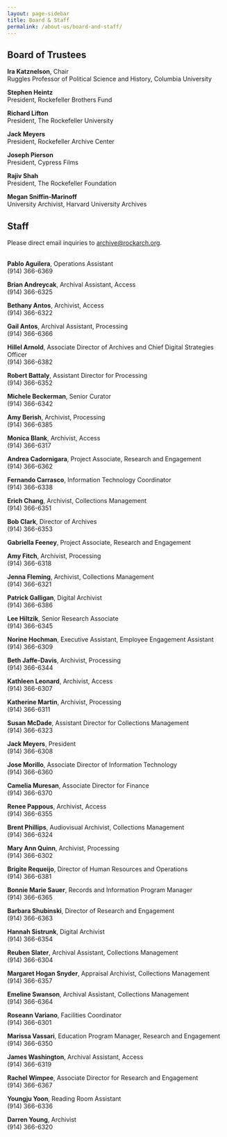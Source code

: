 ```yaml
---
layout: page-sidebar
title: Board & Staff
permalink: /about-us/board-and-staff/
---
```


## Board of Trustees

**Ira Katznelson**, Chair  
Ruggles Professor of Political Science and History, Columbia University

**Stephen Heintz**  
President, Rockefeller Brothers Fund

**Richard Lifton**  
President, The Rockefeller University

**Jack Meyers**  
President, Rockefeller Archive Center

**Joseph Pierson**  
President, Cypress Films

**Rajiv Shah**  
President, The Rockefeller Foundation

**Megan Sniffin-Marinoff**  
University Archivist, Harvard University Archives

## Staff

<div class="alert">Please direct email inquiries to <a href="mailto:archive@rockarch.org">archive@rockarch.org</a>.</div>  &nbsp;


**Pablo Aguilera**, Operations Assistant  
(914) 366-6369

**Brian Andreycak**, Archival Assistant, Access  
(914) 366-6325  

**Bethany Antos**, Archivist, Access  
(914) 366-6322  

**Gail Antos**, Archival Assistant, Processing  
(914) 366-6366  

**Hillel Arnold**, Associate Director of Archives and Chief Digital Strategies Officer  
(914) 366-6382

**Robert Battaly**, Assistant Director for Processing  
(914) 366-6352 

**Michele Beckerman**, Senior Curator  
(914) 366-6342

**Amy Berish**, Archivist, Processing  
(914) 366-6385  

**Monica Blank**, Archivist, Access  
(914) 366-6317  

**Andrea Cadornigara**, Project Associate, Research and Engagement   
(914) 366-6362

**Fernando Carrasco**, Information Technology Coordinator  
(914) 366-6338  

**Erich Chang**, Archivist, Collections Management  
(914) 366-6351  
  
**Bob Clark**, Director of Archives  
(914) 366-6353 

**Gabriella Feeney**, Project Associate, Research and Engagement

**Amy Fitch**, Archivist, Processing  
(914) 366-6318  

**Jenna Fleming**, Archivist, Collections Management  
(914) 366-6321 

**Patrick Galligan**, Digital Archivist  
(914) 366-6386  

**Lee Hiltzik**, Senior Research Associate  
(914) 366-6345 

**Norine Hochman**, Executive Assistant, Employee Engagement Assistant  
(914) 366-6309  

**Beth Jaffe-Davis**, Archivist, Processing  
(914) 366-6344

**Kathleen Leonard**, Archivist, Access  
(914) 366-6307  

**Katherine Martin**, Archivist, Processing  
(914) 366-6311  

**Susan McDade**, Assistant Director for Collections Management  
(914) 366-6323 

**Jack Meyers**, President  
(914) 366-6308  

**Jose Morillo**, Associate Director of Information Technology  
(914) 366-6360

**Camelia Muresan**, Associate Director for Finance  
(914) 366-6370  

**Renee Pappous**, Archivist, Access  
(914) 366-6355  

**Brent Phillips**, Audiovisual Archivist, Collections Management  
(914) 366-6324

**Mary Ann Quinn**, Archivist, Processing  
(914) 366-6302  

**Brigite Requeijo**, Director of Human Resources and Operations  
(914) 366-6381  

**Bonnie Marie Sauer**, Records and Information Program Manager  
(914) 366-6365

**Barbara Shubinski**, Director of Research and Engagement  
(914) 366-6363  

**Hannah Sistrunk**, Digital Archivist  
(914) 366-6354  

**Reuben Slater**, Archival Assistant, Collections Management  
(914) 366-6304  

**Margaret Hogan Snyder**, Appraisal Archivist, Collections Management  
(914) 366-6357

**Emeline Swanson**, Archival Assistant, Collections Management  
(914) 366-6364 

**Roseann Variano**, Facilities Coordinator  
(914) 366-6301  

**Marissa Vassari**, Education Program Manager, Research and Engagement  
(914) 366-6350  

**James Washington**, Archival Assistant, Access  
(914) 366-6319  

**Rachel Wimpee**, Associate Director for Research and Engagement  
(914) 366-6367 

**Youngju Yoon**, Reading Room Assistant  
(914) 366-6336

**Darren Young**, Archivist  
(914) 366-6320  

